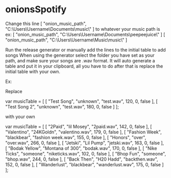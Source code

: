 # onionsSpotify

Change this line
[ "onion_music_path", "C:\\Users\\Username\\Documents\\music\\" ]
to whatever your music path is ex:
[ "onion_music_path", "C:\\Users\\Username\\Documents\\peepeejuice\\" ]
[ "onion_music_path", "C:\\Users\\Username\\Music\\music\\" ]

Run the release generator or manually add the lines to the initial table to add songs
When using the generator select the folder you have set as your path, and make sure
your songs are .wav format.
It will auto generate a table and put it in your clipboard, all you have to do
after that is replace the initial table with your own.

Ex:

Replace

var musicTable = [
    [ "Test Song", "unknown", "test.wav", 120, 0, false ],
    [ "Test Song 2", "unknown", "test.wav", 180, 0, false ]
];

with your own

var musicTable = [
    [ "2Paid", "lil Mosey", "2paid.wav", 142, 0, false ],
    [ "Valentino", "24KGoldn", "valentino.wav", 179, 0, false ],
    [ "Fashion Week", "blackbear", "fashion week.wav", 155, 0, false ],
    [ "Honors", "over", "over.wav", 266, 0, false ],
    [ "Jetski", "Lil Pump", "jetski.wav", 163, 0, false ],
    [ "Bodak Yellow", "Montana of 300", "bodak.wav", 170, 0, false ],
    [ "Nike Ticks", "someone", "niketicks.wav", 102, 0, false ],
    [ "Bhop Fun", "someone", "bhop.wav", 244, 0, false ],
    [ "Back Then", "H20 Hadd", "backthen.wav", 152, 0, false ],
    [ "Wanderlust", "blackbear", "wanderlust.wav", 175, 0, false ]
];
